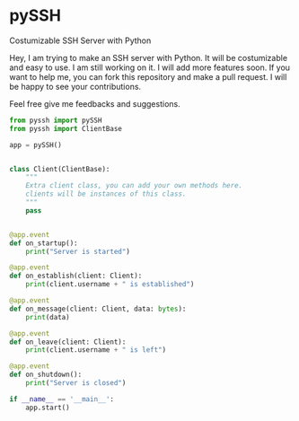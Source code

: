 # pySSH
 Costumizable SSH Server with Python

Hey, I am trying to make an SSH server with Python. It will be costumizable and easy to use. I am still working on it. I will add more features soon. If you want to help me, you can fork this repository and make a pull request. I will be happy to see your contributions.

Feel free give me feedbacks and suggestions.

```python
from pyssh import pySSH
from pyssh import ClientBase

app = pySSH()


class Client(ClientBase):
    """
    Extra client class, you can add your own methods here.
    clients will be instances of this class.
    """
    pass


@app.event
def on_startup():
    print("Server is started")

@app.event
def on_establish(client: Client):
    print(client.username + " is established")

@app.event
def on_message(client: Client, data: bytes):
    print(data)

@app.event
def on_leave(client: Client):
    print(client.username + " is left")

@app.event
def on_shutdown():
    print("Server is closed")

if __name__ == '__main__':
    app.start()

```